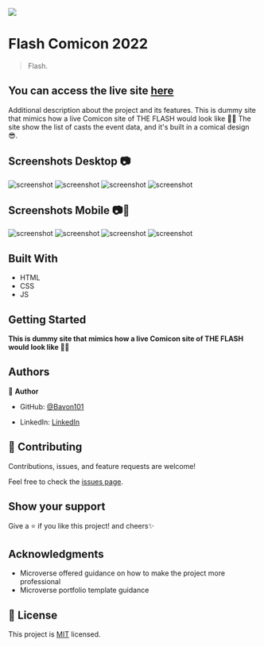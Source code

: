 ![](https://img.shields.io/badge/Microverse-blueviolet)

# Flash Comicon 2022

> Flash.
<!-- ![screenshot](./hello_microverse.png) -->

## You can access the live site [here](https://bavon101.github.io/flash_comicon/)

Additional description about the project and its features.
This is dummy site that mimics how a live Comicon site of THE FLASH would look like 🐱‍🏍
The site show the list of casts the event data, and it's built in a comical design 😎.
## Screenshots Desktop 📷
![screenshot](./src/screenshots/home_1_0.PNG)
![screenshot](./src/screenshots/home_1_1.PNG)
![screenshot](./src/screenshots/about_1_0.PNG)
![screenshot](./src/screenshots/about_1_1.PNG)

## Screenshots Mobile 📷📲
![screenshot](./src/screenshots/home_0_0.PNG)
![screenshot](./src/screenshots/home_0_1.PNG)
![screenshot](./src/screenshots/about_0_0.PNG)
![screenshot](./src/screenshots/about_0_1.PNG)
## Built With

- HTML
- CSS
- JS



<!-- ## Live Demo -->

<!-- [Live Demo Link](https://livedemo.com) -->


## Getting Started

**This is dummy site that mimics how a live Comicon site of THE FLASH would look like 🐱‍🏍**



<!-- To get a local copy up and running follow these simple example steps.

### Prerequisites

### Setup

### Install

### Usage

### Run tests

### Deployment -->



## Authors

👤 **Author**

- GitHub: [@Bavon101](https://github.com/Bavon101)
<!-- - Twitter: [@twitterhandle](https://twitter.com/twitterhandle) -->
- LinkedIn: [LinkedIn](https://www.linkedin.com/in/akumu-bavon-335416193/)



## 🤝 Contributing

Contributions, issues, and feature requests are welcome!

Feel free to check the [issues page](../../issues/).

## Show your support

Give a ⭐️ if you like this project! and cheers✨

## Acknowledgments

- Microverse offered guidance on how to make the project more professional
- Microverse portfolio template guidance


## 📝 License

This project is [MIT](./MIT.md) licensed.
